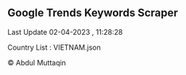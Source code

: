 

## Google Trends Keywords Scraper 
 
Last Update 02-04-2023 , 11:28:28

Country List :
VIETNAM.json



© Abdul Muttaqin 
